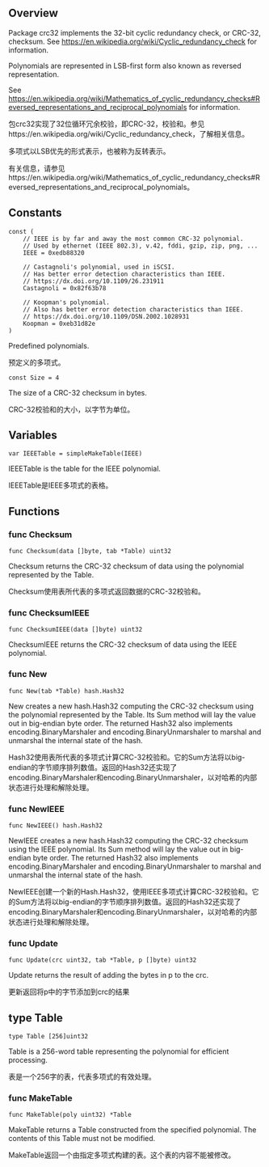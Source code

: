 ## Overview

Package crc32 implements the 32-bit cyclic redundancy check, or CRC-32, checksum. See https://en.wikipedia.org/wiki/Cyclic_redundancy_check for information.

Polynomials are represented in LSB-first form also known as reversed representation.

See https://en.wikipedia.org/wiki/Mathematics_of_cyclic_redundancy_checks#Reversed_representations_and_reciprocal_polynomials for information.

包crc32实现了32位循环冗余校验，即CRC-32，校验和。参见https://en.wikipedia.org/wiki/Cyclic_redundancy_check，了解相关信息。

多项式以LSB优先的形式表示，也被称为反转表示。

有关信息，请参见https://en.wikipedia.org/wiki/Mathematics_of_cyclic_redundancy_checks#Reversed_representations_and_reciprocal_polynomials。

## Constants

```
const (
	// IEEE is by far and away the most common CRC-32 polynomial.
	// Used by ethernet (IEEE 802.3), v.42, fddi, gzip, zip, png, ...
	IEEE = 0xedb88320

	// Castagnoli's polynomial, used in iSCSI.
	// Has better error detection characteristics than IEEE.
	// https://dx.doi.org/10.1109/26.231911
	Castagnoli = 0x82f63b78

	// Koopman's polynomial.
	// Also has better error detection characteristics than IEEE.
	// https://dx.doi.org/10.1109/DSN.2002.1028931
	Koopman = 0xeb31d82e
)
```

Predefined polynomials.

预定义的多项式。

`const Size = 4`

The size of a CRC-32 checksum in bytes.

CRC-32校验和的大小，以字节为单位。

## Variables

`var IEEETable = simpleMakeTable(IEEE)`

IEEETable is the table for the IEEE polynomial.

IEEETable是IEEE多项式的表格。

## Functions

### func Checksum 

`func Checksum(data []byte, tab *Table) uint32`

Checksum returns the CRC-32 checksum of data using the polynomial represented by the Table.

Checksum使用表所代表的多项式返回数据的CRC-32校验和。

### func ChecksumIEEE

`func ChecksumIEEE(data []byte) uint32`

ChecksumIEEE returns the CRC-32 checksum of data using the IEEE polynomial.

### func New 

`func New(tab *Table) hash.Hash32`

New creates a new hash.Hash32 computing the CRC-32 checksum using the polynomial represented by the Table. Its Sum method will lay the value out in big-endian byte order. The returned Hash32 also implements encoding.BinaryMarshaler and encoding.BinaryUnmarshaler to marshal and unmarshal the internal state of the hash.

Hash32使用表所代表的多项式计算CRC-32校验和。它的Sum方法将以big-endian的字节顺序排列数值。返回的Hash32还实现了encoding.BinaryMarshaler和encoding.BinaryUnmarshaler，以对哈希的内部状态进行处理和解除处理。

### func NewIEEE

`func NewIEEE() hash.Hash32` 

NewIEEE creates a new hash.Hash32 computing the CRC-32 checksum using the IEEE polynomial. Its Sum method will lay the value out in big-endian byte order. The returned Hash32 also implements encoding.BinaryMarshaler and encoding.BinaryUnmarshaler to marshal and unmarshal the internal state of the hash.

NewIEEE创建一个新的Hash.Hash32，使用IEEE多项式计算CRC-32校验和。它的Sum方法将以big-endian的字节顺序排列数值。返回的Hash32还实现了encoding.BinaryMarshaler和encoding.BinaryUnmarshaler，以对哈希的内部状态进行处理和解除处理。

### func Update

`func Update(crc uint32, tab *Table, p []byte) uint32`

Update returns the result of adding the bytes in p to the crc.

更新返回将p中的字节添加到crc的结果

## type Table

```
type Table [256]uint32
```

Table is a 256-word table representing the polynomial for efficient processing.

表是一个256字的表，代表多项式的有效处理。

### func MakeTable

`func MakeTable(poly uint32) *Table`

MakeTable returns a Table constructed from the specified polynomial. The contents of this Table must not be modified.

MakeTable返回一个由指定多项式构建的表。这个表的内容不能被修改。



























